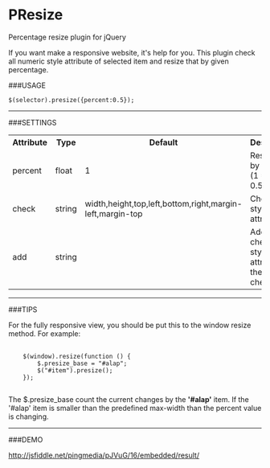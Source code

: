 PResize
=======
Percentage resize plugin for jQuery

If you want make a responsive website, it's help for you. This plugin check all numeric style attribute of selected item and resize that by given percentage.

###USAGE
<pre><code>$(selector).presize({percent:0.5});</code></pre>

---------------------------------------

###SETTINGS
<table>
  <tr>
    <th>Attribute</th>
    <th>Type</th>
    <th>Default</th>
    <th>Description</th>
  </tr>
  <tr>
    <td>percent</td>
    <td>float</td>
    <td>1</td>
    <td>Resize rate by percent. (1 = 100%, 0.5 = 50%)</td>
  </tr>
  <tr>
    <td>check</td>
    <td>string</td>
    <td>width,height,top,left,bottom,right,margin-left,margin-top</td>
    <td>Checked style attributes</td>
  </tr>
  <tr>
    <td>add</td>
    <td>string</td>
    <td></td>
    <td>Add checked style attribute to the default checks</td>
  </tr>
</table>

---------------------------------------

###TIPS

For the fully responsive view, you should be put this to the window resize method. For example: 

<pre>
  <code>
    $(window).resize(function () {
        $.presize_base = "#alap";
        $("#item").presize();
    });
  </code>
</pre>

The $.presize_base count the current changes by the **'#alap'** item. If the '#alap' item is smaller than the predefined max-width than the percent value is changing.

---------------------------------------

###DEMO

http://jsfiddle.net/pingmedia/pJVuG/16/embedded/result/
